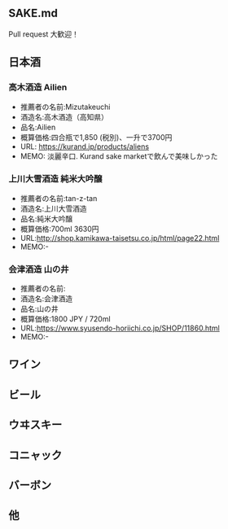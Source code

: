 ## SAKE.md
Pull request 大歓迎！

## 日本酒

### 高木酒造 Ailien
- 推薦者の名前:Mizutakeuchi
- 酒造名:高木酒造（高知県）
- 品名:Ailien
- 概算価格:四合瓶で1,850 (税別)、一升で3700円
- URL: https://kurand.jp/products/aliens
- MEMO: 淡麗辛口. Kurand sake marketで飲んで美味しかった

### 上川大雪酒造 純米大吟醸
- 推薦者の名前:tan-z-tan
- 酒造名:上川大雪酒造
- 品名:純米大吟醸
- 概算価格:700ml 3630円
- URL:http://shop.kamikawa-taisetsu.co.jp/html/page22.html
- MEMO:-

### 会津酒造 山の井
- 推薦者の名前:
- 酒造名:会津酒造
- 品名:山の井
- 概算価格:1800 JPY / 720ml
- URL:https://www.syusendo-horiichi.co.jp/SHOP/11860.html
- MEMO:-

## ワイン


## ビール


## ウヰスキー
 

## コニャック


## バーボン


## 他
